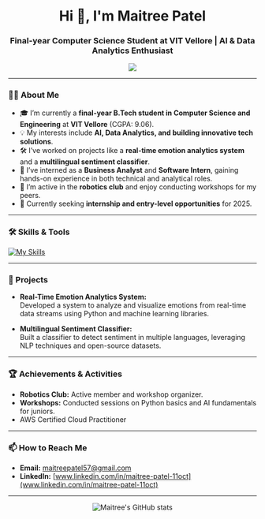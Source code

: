 <!-- Profile README for maitreepatel1110 -->

<h1 align="center">Hi 👋, I'm Maitree Patel</h1>
<h3 align="center">Final-year Computer Science Student at VIT Vellore | AI & Data Analytics Enthusiast</h3>

<p align="center">
  <img src="https://skillicons.dev/icons?i=python,java,cpp,js,html,css,git,github,react,mysql" />
</p>

---

### 👩‍💻 About Me

- 🎓 I’m currently a **final-year B.Tech student in Computer Science and Engineering** at **VIT Vellore** (CGPA: 9.06).
- 💡 My interests include **AI, Data Analytics, and building innovative tech solutions**.
- 🛠️ I’ve worked on projects like a **real-time emotion analytics system** and a **multilingual sentiment classifier**.
- 💼 I’ve interned as a **Business Analyst** and **Software Intern**, gaining hands-on experience in both technical and analytical roles.
- 🤖 I’m active in the **robotics club** and enjoy conducting workshops for my peers.
- 🌱 Currently seeking **internship and entry-level opportunities** for 2025.

---

### 🛠️ Skills & Tools

[![My Skills](https://skillicons.dev/icons?i=python,java,cpp,js,html,css,git,github,react,mysql)](https://skillicons.dev)

---

### 💼 Projects

- **Real-Time Emotion Analytics System:**  
  Developed a system to analyze and visualize emotions from real-time data streams using Python and machine learning libraries.

- **Multilingual Sentiment Classifier:**  
  Built a classifier to detect sentiment in multiple languages, leveraging NLP techniques and open-source datasets.

---

### 🏆 Achievements & Activities

- **Robotics Club:** Active member and workshop organizer.
- **Workshops:** Conducted sessions on Python basics and AI fundamentals for juniors.
- AWS Certified Cloud Practitioner

---

### 📫 How to Reach Me

- **Email:** maitreepatel57@gmail.com
- **LinkedIn:** [www.linkedin.com/in/maitree-patel-11oct](www.linkedin.com/in/maitree-patel-11oct)


---

<p align="center">
  <img src="https://github-readme-stats.vercel.app/api?username=maitreepatel1110&show_icons=true&theme=radical" alt="Maitree's GitHub stats" />
</p>
